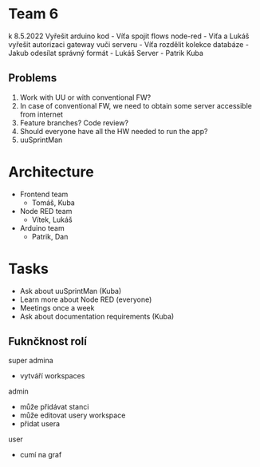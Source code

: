 # Team 6

k 8.5.2022
Vyřešit arduino kod - Víťa
spojit flows node-red - Víťa a Lukáš
vyřešit autorizaci gateway vuči serveru - Víťa
rozdělit kolekce databáze - Jakub
odesílat správný formát - Lukáš
Server - Patrik Kuba


## Problems

1. Work with UU or with conventional FW?
2. In case of conventional FW, we need to obtain some server accessible from internet
3. Feature branches? Code review?
4. Should everyone have all the HW needed to run the app?
5. uuSprintMan

# Architecture

-   Frontend team
    -   Tomáš, Kuba
-   Node RED team
    -   Vítek, Lukáš
-   Arduino team
    -   Patrik, Dan

# Tasks

-   Ask about uuSprintMan (Kuba)
-   Learn more about Node RED (everyone)
-   Meetings once a week
-   Ask about documentation requirements (Kuba)

Fuknčknost rolí
---------------------------------------
super admina 

- vytváří workspaces

admin 

- může přidávat stanci
- může editovat usery workspace 
- přidat usera

user

- cumí na graf
